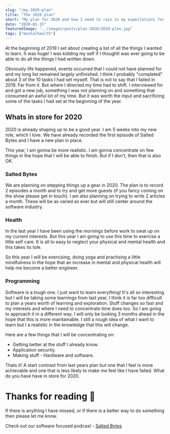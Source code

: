 ```yaml
---
slug: "/my-2020-plan"
title: "The 2020 plan"
short: "My plan for 2020 and how I need to rain in my expectations for my own mental health."
date: "2020-01-15"
featuredImage: "../images/posts/plan-2020/2020-plan.jpg"
tags: ["mentalhealth"]
---
```


At the beginning of 2019 I set about creating a list of all the things I wanted to learn. It was huge! I was kidding my self if I thoughtI was ever going to be able to do all the things I had written down.

Obviously life happened, events occurred that I could not have planned for and my long list remained largely unfinished. I think I probably "completed" about 3 of the 10 tasks I had set myself. That is not to say that I failed in 2019. Far from it. But where I directed my time had to shift. I interviewed for and got a new job, something I was not planning on and something that consumed an awful lot of my time. But it was worth the input and sacrificing some of the tasks I had set at the beginning of the year.

## Whats in store for 2020

2020 is already shaping up to be a good year. I am 5 weeks into my new role, which I love. We have already recorded the first episode of Salted Bytes and I have a new plan in place.

This year, I am gonna be more realistic. I am gonna concentrate on few things in the hope that I will be able to finish. But if I don't, then that is also OK.

### Salted Bytes

We are planning on stepping things up a gear in 2020. The plan is to record 2 episodes a month and to try and get more guests (if you fancy coming on the show please get in touch). I am also planning on trying to write 2 articles a month. These will be as varied as ever but will still center around the software industry.

### Health

In the last year I have been using the mornings before work to swat up on my current interests. But this year I am going to use this time to exercise a little self care. It is all to easy to neglect your physical and mental health and this takes its tole.

So this year I will be exercising, doing yoga and practising a little mindfulness in the hope that an increase in mental and physical health will help me become a better engineer.

### Programming

Software is a tough one. I just want to learn everything! It's all so interesting but I will be taking some learnings from last year, I think it is far too difficult to plan a years worth of learning and exploration. Stuff changes so fast and my interests and where I need to concentrate time does too. So I am going to approach it in a different way. I will only be looking 3 months ahead in the hope that this is more maintainable. I still a rough idea of what I want to learn but I a realistic in the knowledge that this will change.

Here are a few things that I will be concentrating on:

- Getting better at the stuff I already know.
- Application security.
- Making stuff - Hardware and software.

Thats it! A start contrast from last years plan but one that I feel is more achievable and one that is less likely to make me feel like I have failed. What do you have have in store for 2020.

# Thanks for reading 🙏

If there is anything I have missed, or if there is a better way to do something then please let me know.

Check out our software focused podcast - [Salted Bytes](https://open.spotify.com/show/7IdlgpiDfYcOdCn57mPLvH?si=X1ArfHvqQXSOAfc1h7Y_Eg)

